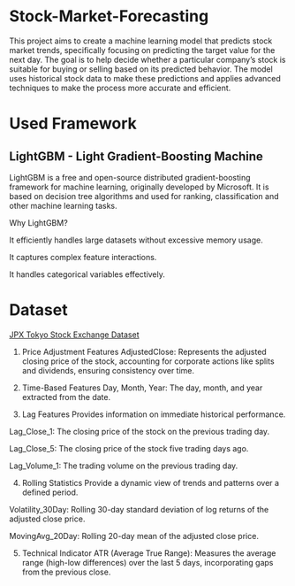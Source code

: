 # Stock-Market-Forecasting
This project aims to create a machine learning model that predicts stock market trends, specifically focusing on predicting the target value for the next day. The goal is to help decide whether a particular company’s stock is suitable for buying or selling based on its predicted behavior. The model uses historical stock data to make these predictions and applies advanced techniques to make the process more accurate and efficient.

# Used Framework
## LightGBM - Light Gradient-Boosting Machine
LightGBM is a free and open-source distributed gradient-boosting framework for machine learning, originally developed by Microsoft. It is based on decision tree algorithms and used for ranking, classification and other machine learning tasks.

Why LightGBM?

It efficiently handles large datasets without excessive memory usage.

It captures complex feature interactions.

It handles categorical variables effectively.

# Dataset
[JPX Tokyo Stock Exchange Dataset](https://www.kaggle.com/competitions/jpx-tokyo-stock-exchange-prediction/data)

1. Price Adjustment Features
  AdjustedClose:
  Represents the adjusted closing price of the stock, accounting for corporate actions like splits and dividends, ensuring consistency over time.

2. Time-Based Features
  Day, Month, Year:
  The day, month, and year extracted from the date.

3. Lag Features
  Provides information on immediate historical performance.

  Lag_Close_1:
  The closing price of the stock on the previous trading day.
  
  Lag_Close_5:
  The closing price of the stock five trading days ago.
  
  Lag_Volume_1:
  The trading volume on the previous trading day.

4. Rolling Statistics
  Provide a dynamic view of trends and patterns over a defined period.

Volatility_30Day:
  Rolling 30-day standard deviation of log returns of the adjusted close price.

MovingAvg_20Day:
  Rolling 20-day mean of the adjusted close price.

5. Technical Indicator
  ATR (Average True Range):
  Measures the average range (high-low differences) over the last 5 days, incorporating gaps from the previous close.


